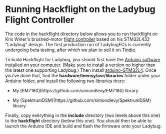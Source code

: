 # Running Hackflight on the Ladybug Flight Controller

The code in the hackflight directory below allows you to run Hackflight on Kris Winer's brushed-motor 
[flight controller](https://www.oshpark.com/shared_projects/HwGC0Gj3)
based on his STM32L432 "Ladybug" design. The first production run of LadybugFCs
is currently undergoing beta testing, after which we plan to sell it on <a
href="https://www.tindie.com/">Tindie</a>.

To build Hackflight for Ladybug, you should first have the 
[Arduino software](https://www.arduino.cc/en/Main/Software) installed on your computer.  (Make sure to install
a version no higher than the latest one supporting Ladybug.) Then install 
[arduino-STM32L4](https://github.com/GrumpyOldPizza/arduino-STM32L4). Once you've done that, find the
<b>hardware/teensy/avr/libraries</b> folder under your Arduino folder, and install the following two libraries
there:
<ul>
<p><li> My [EM7180](https://github.com/simondlevy/EM7180) library
<p><li> My [SpektrumDSM](https://github.com/simondlevy/SpektrumDSM) library
</ul>

Finally, copy everything in the <b>include</b> directory (two levels above this one) to the 
<b>hackflight</b> directory (below this one).  You should then be able to
launch the Arduino IDE and build and flash the firmware onto your Ladybug.
